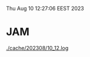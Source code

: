 Thu Aug 10 12:27:06 EEST 2023
# JAM
<a href='./cache/202308/10_12.log'>./cache/202308/10_12.log</a>
